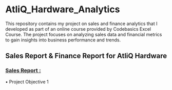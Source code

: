 # AtliQ_Hardware_Analytics
This repository contains my project on sales and finance analytics that I developed as part of an online course provided by Codebasics Excel Course. The project focuses on analyzing sales data and financial metrics to gain insights into business performance and trends.
<br>
<h2>Sales Report & Finance Report for AtliQ Hardware</h2>
<h3><u>Sales Report :</u></h3>  
      • Project Objective 1



